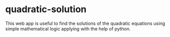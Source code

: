 # quadratic-solution
This web app is useful to find the solutions of the quadratic equations using simple mathematical logic applying with the help of python.
